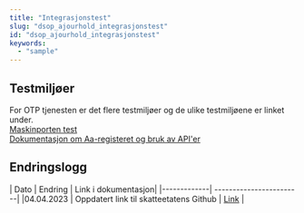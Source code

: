 ```yaml
---
title: "Integrasjonstest"
slug: "dsop_ajourhold_integrasjonstest"
id: "dsop_ajourhold_integrasjonstest"
keywords:
  - "sample"
---
```


## Testmiljøer
For OTP tjenesten er det flere testmiljøer og de ulike testmiljøene er linket under. <br >
[Maskinporten test](https:/samarbeid.digdir.no/maskinporten/maskinporten/1245)
<br >
[Dokumentasjon om Aa-registeret og bruk av API'er ](https:/navikt.github.io/aareg/tjenester/integrasjon/otp-api/)<br >

## Endringslogg


| Dato         | Endring  | Link i dokumentasjon|
|-------------| ------------------------|
|04.04.2023 | Oppdatert link til skatteetatens Github | [Link](https:/skatteetaten.github.io/api-dokumentasjon/test/testmiljo) |
